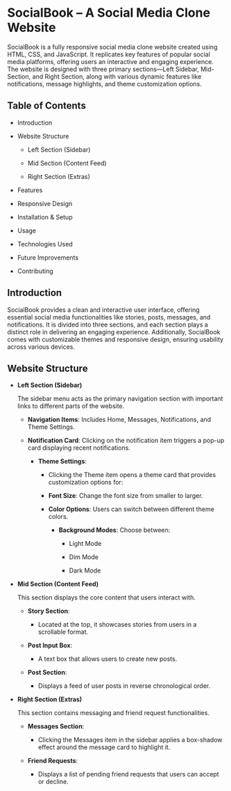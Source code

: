 # SocialBook – A Social Media Clone Website

SocialBook is a fully responsive social media clone website created using HTML, CSS, and JavaScript. It replicates key features of popular social media platforms, offering users an interactive and engaging experience. The website is designed with three primary sections—Left Sidebar, Mid-Section, and Right Section, along with various dynamic features like notifications, message highlights, and theme customization options.

## Table of Contents

- Introduction

- Website Structure

    - Left Section (Sidebar)

    - Mid Section (Content Feed)

    - Right Section (Extras)

- Features

- Responsive Design

- Installation & Setup

- Usage

- Technologies Used

- Future Improvements

- Contributing

## Introduction

SocialBook provides a clean and interactive user interface, offering essential social media functionalities like stories, posts, messages, and notifications. It is divided into three sections, and each section plays a distinct role in delivering an engaging experience. Additionally, SocialBook comes with customizable themes and responsive design, ensuring usability across various devices.

## Website Structure

- **Left Section (Sidebar)**

     The sidebar menu acts as the primary navigation section with important links to different parts of the website.

  - **Navigation Items**: Includes Home, Messages, Notifications, and Theme Settings.

  - **Notification Card**: Clicking on the notification item triggers a pop-up card    displaying recent notifications.

      - **Theme Settings**:

          - Clicking the Theme item opens a theme card that provides customization options  for:

          - **Font Size**: Change the font size from smaller to larger.

          - **Color Options**: Users can switch between different theme colors.
            
              - **Background Modes**: Choose between:

                  - Light Mode

                  - Dim Mode

                  - Dark Mode

- **Mid Section (Content Feed)**

     This section displays the core content that users interact with.

    - **Story Section**:

       - Located at the top, it showcases stories from users in a scrollable format.

    - **Post Input Box**:

       - A text box that allows users to create new posts.

    - **Post Section**:

       - Displays a feed of user posts in reverse chronological order.

- **Right Section (Extras)**

     This section contains messaging and friend request functionalities.

    - **Messages Section**:

       - Clicking the Messages item in the sidebar applies a box-shadow effect around the message card to highlight it.

    - **Friend Requests**:

       - Displays a list of pending friend requests that users can accept or decline.







